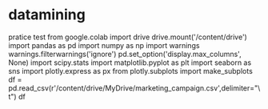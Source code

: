 # datamining
pratice test
from google.colab import drive
drive.mount('/content/drive')
import pandas as pd 
import numpy as np 
import warnings
warnings.filterwarnings('ignore')
pd.set_option('display.max_columns', None)
import scipy.stats
import matplotlib.pyplot as plt
import seaborn as sns
import plotly.express as px
from plotly.subplots import make_subplots
df = pd.read_csv(r'/content/drive/MyDrive/marketing_campaign.csv',delimiter="\t")
df

